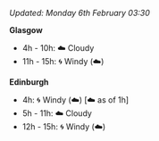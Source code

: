 *Updated: Monday 6th February 03:30*

**Glasgow**

* 4h - 10h: :cloud: Cloudy
* 11h - 15h: :cyclone: Windy (:cloud:)

**Edinburgh**

* 4h: :cyclone: Windy (:cloud:) [:cloud: as of 1h]
* 5h - 11h: :cloud: Cloudy
* 12h - 15h: :cyclone: Windy (:cloud:)
